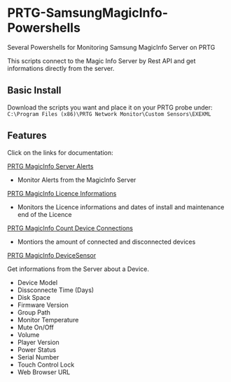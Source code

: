 # PRTG-SamsungMagicInfo-Powershells
Several Powershells for Monitoring Samsung MagicInfo Server on PRTG

This scripts connect to the Magic Info Server by Rest API and get informations directly from the server.

## Basic Install
Download the scripts you want and place it on your PRTG probe under:  
`C:\Program Files (x86)\PRTG Network Monitor\Custom Sensors\EXEXML`

## Features
Click on the links for documentation:

[PRTG MagicInfo Server Alerts](https://github.com/limpleg/PRTG-SamsungMagicInfo-Powershells/blob/main/Readme_PRTGMagicInfo_ServerAlerts.md)
- Monitor Alerts from the MagicInfo Server

[PRTG MagicInfo Licence Informations](https://github.com/limpleg/PRTG-SamsungMagicInfo-Powershells/blob/53fe0817203b3d1edcdc1c12d650aa8aba61c8dd/Readme_PRTGMaggicInfo_Licence.md)
- Monitors the Licence informations and dates of install and maintenance end of the Licence

[PRTG MagicInfo Count Device Connections](https://github.com/limpleg/PRTG-SamsungMagicInfo-Powershells/blob/main/Readme_PRTGMagicInfo_DeviceCount.md)
- Montiors the amount of connected and disconnected devices

[PRTG MagicInfo DeviceSensor](https://github.com/limpleg/PRTG-SamsungMagicInfo-Powershells/blob/main/Readme_PRTGMagicInfo_DeviceSensor.md)

Get informations from the Server about a Device. 
- Device Model
- Dissconnecte Time (Days)
- Disk Space
- Firmware Version
- Group Path
- Monitor Temperature
- Mute On/Off
- Volume
- Player Version
- Power Status
- Serial Number
- Touch Control Lock
- Web Browser URL
